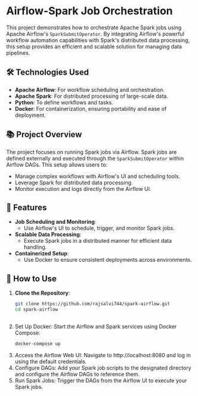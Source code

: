 # Airflow-Spark Job Orchestration  

This project demonstrates how to orchestrate Apache Spark jobs using Apache Airflow's `SparkSubmitOperator`. By integrating Airflow's powerful workflow automation capabilities with Spark's distributed data processing, this setup provides an efficient and scalable solution for managing data pipelines.  

## 🛠️ Technologies Used  
- **Apache Airflow**: For workflow scheduling and orchestration.  
- **Apache Spark**: For distributed processing of large-scale data.  
- **Python**: To define workflows and tasks.  
- **Docker**: For containerization, ensuring portability and ease of deployment.  

## 📚 Project Overview  
The project focuses on running Spark jobs via Airflow. Spark jobs are defined externally and executed through the `SparkSubmitOperator` within Airflow DAGs. This setup allows users to:  
- Manage complex workflows with Airflow's UI and scheduling tools.  
- Leverage Spark for distributed data processing.  
- Monitor execution and logs directly from the Airflow UI.  

## 🚀 Features  
- **Job Scheduling and Monitoring**:  
  - Use Airflow's UI to schedule, trigger, and monitor Spark jobs.  
- **Scalable Data Processing**:  
  - Execute Spark jobs in a distributed manner for efficient data handling.  
- **Containerized Setup**:  
  - Use Docker to ensure consistent deployments across environments.  

## 🔧 How to Use  
1. **Clone the Repository**:  
   ```bash  
   git clone https://github.com/rajsalvi744/spark-airflow.git  
   cd spark-airflow
    
2. Set Up Docker:
Start the Airflow and Spark services using Docker Compose:
   ```bash
   docker-compose up  
3. Access the Airflow Web UI:
Navigate to http://localhost:8080 and log in using the default credentials.
4. Configure DAGs:
Add your Spark job scripts to the designated directory and configure the Airflow DAGs to reference them.
5. Run Spark Jobs:
Trigger the DAGs from the Airflow UI to execute your Spark jobs.
